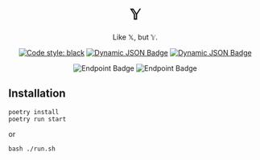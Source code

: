 <center>

# 𝕐

Like 𝕏, but 𝕐.

<a href="https://github.com/psf/black"><img alt="Code style: black" src="https://img.shields.io/badge/code%20style-black-000000.svg"></a>
<a href="https://github.com/virashu/y/releases/download/nightly/pylint_report.txt"><img alt="Dynamic JSON Badge" src="https://img.shields.io/badge/dynamic/json?url=https%3A%2F%2Fgithub.com%2FVirashu%2FY%2Freleases%2Fdownload%2Fnightly%2Flint.json&query=%24.pylint_score&style=flat&label=Pylint%20score"></a>
<a href="https://github.com/virashu/y/releases/download/nightly/pyright_report.txt"><img alt="Dynamic JSON Badge" src="https://img.shields.io/badge/dynamic/json?url=https%3A%2F%2Fgithub.com%2FVirashu%2FY%2Freleases%2Fdownload%2Fnightly%2Flint.json&query=%24.pyright_errors&style=flat&label=Typing%20issues&color=red"></a>

<img alt="Endpoint Badge" src="https://redir-gray.vercel.app/api/main?path=virashu%2Fy%2Freleases%2Fdownload%2Fnightly%2Fpylint_badge.json">
<img alt="Endpoint Badge" src="https://redir-gray.vercel.app/api/main?path=virashu%2Fy%2Freleases%2Fdownload%2Fnightly%2Fpyright_badge.json">


</center>

## Installation

```shell
poetry install
poetry run start
```

or

```shell
bash ./run.sh
```
